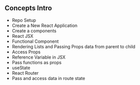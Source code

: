 ## Concepts Intro

* Repo Setup
* Create a New React Application
* Create a components
* React JSX
* Functional Component
* Rendering Lists and Passing Props data from parent to child
* Access Props
* Reference Variable in JSX
* Pass functions as props
* useState
* React Router
* Pass and access data in route state